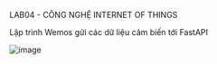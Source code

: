 LAB04 - CÔNG NGHỆ INTERNET OF THINGS

Lập trình Wemos gửi các dữ liệu cảm biến tới FastAPI

![image](https://github.com/13octt/Lab04_IOT/assets/88072761/4eadd0de-53b3-4e0c-87b1-27fb44186c50)

